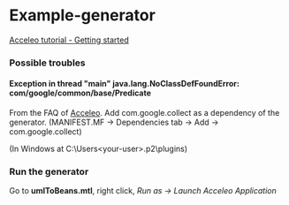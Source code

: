 # Example-generator

[Acceleo tutorial - Getting started](https://wiki.eclipse.org/Acceleo/Getting_Started)

### Possible troubles

#### Exception in thread "main" java.lang.NoClassDefFoundError: com/google/common/base/Predicate

From the FAQ of [Acceleo](https://wiki.eclipse.org/Acceleo/FAQ#Exception_in_thread_.22main.22_java.lang.NoClassDefFoundError:_com.2Fgoogle.2Fcommon.2Fbase.2FPredicate). Add com.google.collect as a dependency of the generator. (MANIFEST.MF -> Dependencies tab -> Add -> com.google.collect)

(In Windows at C:\\Users\<your-user>\.p2\plugins)

### Run the generator

Go to **umlToBeans.mtl**, right click, *Run as -> Launch Acceleo Application*

